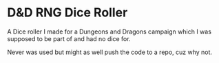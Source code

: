 # D&D RNG Dice Roller

A Dice roller I made for a Dungeons and Dragons campaign which I was supposed to be part of and had no dice for.

Never was used but might as well push the code to a repo, cuz why not.
